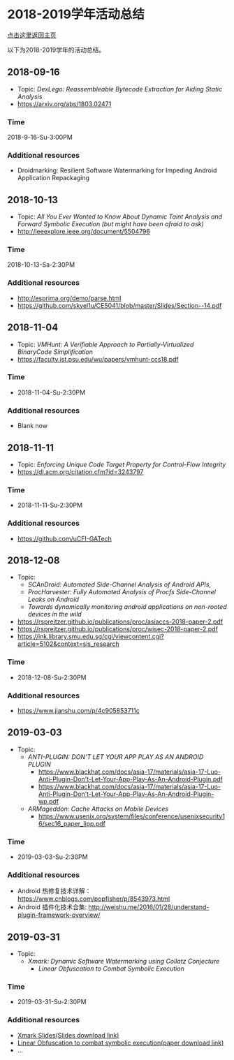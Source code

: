 # 2018-2019学年活动总结

[点击这里返回主页](/)

以下为2018-2019学年的活动总结。

## 2018-09-16

* Topic: *DexLego: Reassembleable Bytecode Extraction for Aiding Static Analysis*
* https://arxiv.org/abs/1803.02471

### Time

2018-9-16-Su-3:00PM

### Additional resources

* Droidmarking: Resilient Software Watermarking for Impeding Android Application Repackaging

## 2018-10-13

* Topic: *All You Ever Wanted to Know About Dynamic Taint Analysis and Forward Symbolic Execution (but might have been afraid to ask)*
* http://ieeexplore.ieee.org/document/5504796

### Time

2018-10-13-Sa-2:30PM

### Additional resources

* http://esprima.org/demo/parse.html
* https://github.com/skyel1u/CE5041/blob/master/Slides/Section--14.pdf

## 2018-11-04

* Topic: *VMHunt: A Verifiable Approach to Partially-Virtualized BinaryCode Simplification*
* https://faculty.ist.psu.edu/wu/papers/vmhunt-ccs18.pdf

### Time

* 2018-11-04-Su-2:30PM

### Additional resources

* Blank now

## 2018-11-11

* Topic: *Enforcing Unique Code Target Property for Control-Flow Integrity*
* https://dl.acm.org/citation.cfm?id=3243797

### Time

* 2018-11-11-Su-2:30PM

### Additional resources

* https://github.com/uCFI-GATech

## 2018-12-08

* Topic: 
  * *SCAnDroid: Automated Side-Channel Analysis of Android APIs*, 
  * *ProcHarvester: Fully Automated Analysis of Procfs Side-Channel Leaks on Android*
  * *Towards dynamically monitoring android applications on non-rooted devices in the wild*
* https://rspreitzer.github.io/publications/proc/asiaccs-2018-paper-2.pdf
* https://rspreitzer.github.io/publications/proc/wisec-2018-paper-2.pdf
* https://ink.library.smu.edu.sg/cgi/viewcontent.cgi?article=5102&context=sis_research

### Time

* 2018-12-08-Su-2:30PM

### Additional resources

* https://www.jianshu.com/p/4c905853711c


## 2019-03-03

* Topic: 
  * *ANTI-PLUGIN: DON’T LET YOUR APP PLAY AS AN ANDROID PLUGIN*
    * https://www.blackhat.com/docs/asia-17/materials/asia-17-Luo-Anti-Plugin-Don't-Let-Your-App-Play-As-An-Android-Plugin.pdf
    * https://www.blackhat.com/docs/asia-17/materials/asia-17-Luo-Anti-Plugin-Don't-Let-Your-App-Play-As-An-Android-Plugin-wp.pdf
  * *ARMageddon: Cache Attacks on Mobile Devices*
    * https://www.usenix.org/system/files/conference/usenixsecurity16/sec16_paper_lipp.pdf

### Time

* 2019-03-03-Su-2:30PM

### Additional resources

* Android 热修复技术详解：https://www.cnblogs.com/popfisher/p/8543973.html
* Android 插件化技术合集: http://weishu.me/2016/01/28/understand-plugin-framework-overview/

## 2019-03-31

* Topic:
  * *Xmark: Dynamic Software Watermarking using Collatz Conjecture*
    * *Linear Obfuscation to Combat Symbolic Execution*

### Time

* 2019-03-31-Su-2:30PM

### Additional resources

* [Xmark Slides(Slides download link)](https://stuxidianeducn-my.sharepoint.com/:p:/g/personal/jliu_233_stu_xidian_edu_cn/Eaz0u_TefS1CvaDpN8w3GgYBTXvmMzsvhwGkDDs5G83KWQ?e=n7vKMh)
* [Linear Obfuscation to combat symbolic execution(paper download link)](https://ink.library.smu.edu.sg/cgi/viewcontent.cgi?article=3004&context=sis_research)
* ...


